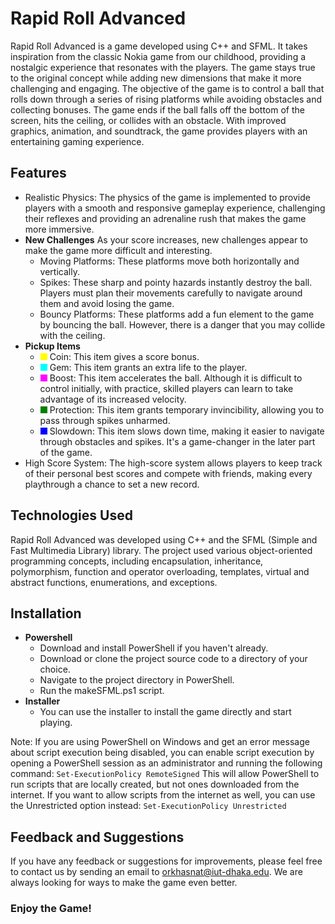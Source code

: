 # Rapid Roll Advanced
Rapid Roll Advanced is a game developed using C++ and SFML. It takes inspiration from the classic Nokia game from our childhood, providing a nostalgic experience that resonates with the players. The game stays true to the original concept while adding new dimensions that make it more challenging and engaging. The objective of the game is to control a ball that rolls down through a series of rising platforms while avoiding obstacles and collecting bonuses. The game ends if the ball falls off the bottom of the screen, hits the ceiling, or collides with an obstacle. With improved graphics, animation, and soundtrack, the game provides players with an entertaining gaming experience.

## Features
- Realistic Physics: The physics of the game is implemented to provide players with a smooth and responsive gameplay experience, challenging their reflexes and providing an adrenaline rush that makes the game more immersive.
- **New Challenges**
As your score increases, new challenges appear to make the game more difficult and interesting.
    - Moving Platforms: These platforms move both horizontally and vertically.
    - Spikes: These sharp and pointy hazards instantly destroy the ball. Players must plan their movements carefully to navigate around them and avoid losing the game.
    - Bouncy Platforms: These platforms add a fun element to the game by bouncing the ball. However, there is a danger that you may collide with the ceiling.
- **Pickup Items**
    - <span style="background-color: yellow; width: 0.8em; height: 0.8em; display: inline-block;"></span> Coin: This item gives a score bonus.
    - <span style="background-color: cyan; width: 0.8em; height: 0.8em; display: inline-block;"></span> Gem: This item grants an extra life to the player.
    - <span style="background-color: magenta; width: 0.8em; height: 0.8em; display: inline-block;"></span> Boost: This item accelerates the ball. Although it is difficult to control initially, with practice, skilled players can learn to take advantage of its increased velocity.
    - <span style="background-color: green; width: 0.8em; height: 0.8em; display: inline-block;"></span> Protection: This item grants temporary invincibility, allowing you to pass through spikes unharmed.
    - <span style="background-color: blue; width: 0.8em; height: 0.8em; display: inline-block;"></span> Slowdown: This item slows down time, making it easier to navigate through obstacles and spikes. It's a game-changer in the later part of the game.
- High Score System: The high-score system allows players to keep track of their personal best scores and compete with friends, making every playthrough a chance to set a new record.

## Technologies Used
Rapid Roll Advanced was developed using C++ and the SFML (Simple and Fast Multimedia Library) library. The project used various object-oriented programming concepts, including encapsulation, inheritance, polymorphism, function and operator overloading, templates, virtual and abstract functions, enumerations, and exceptions.

## Installation
- **Powershell**
    - Download and install PowerShell if you haven't already.
    - Download or clone the project source code to a directory of your choice.
    - Navigate to the project directory in PowerShell.
    - Run the makeSFML.ps1 script.
- **Installer**
    - You can use the installer to install the game directly and start playing.

Note: If you are using PowerShell on Windows and get an error message about script execution being disabled, you can enable script execution by opening a PowerShell session as an administrator and running the following command:
```Set-ExecutionPolicy RemoteSigned```
This will allow PowerShell to run scripts that are locally created, but not ones downloaded from the internet. If you want to allow scripts from the internet as well, you can use the Unrestricted option instead:
```Set-ExecutionPolicy Unrestricted```


## Feedback and Suggestions
If you have any feedback or suggestions for improvements, please feel free to contact us by sending an email to orkhasnat@iut-dhaka.edu. We are always looking for ways to make the game even better.

### Enjoy the Game!
